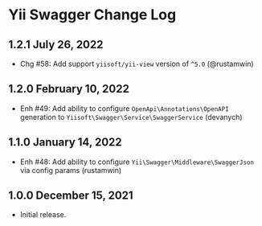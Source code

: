 # Yii Swagger Change Log

## 1.2.1 July 26, 2022

- Chg #58: Add support `yiisoft/yii-view` version of `^5.0` (@rustamwin)

## 1.2.0 February 10, 2022

- Enh #49: Add ability to configure `OpenApi\Annotations\OpenAPI` generation to `Yiisoft\Swagger\Service\SwaggerService` (devanych)

## 1.1.0 January 14, 2022

- Enh #48: Add ability to configure `Yii\Swagger\Middleware\SwaggerJson` via config params (rustamwin)

## 1.0.0 December 15, 2021

- Initial release.
